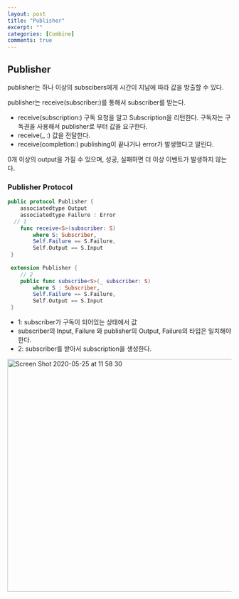 ```yaml
---
layout: post
title: "Publisher"
excerpt: ""
categories: [Combine]
comments: true
---
```


## Publisher 

publisher는 하나 이상의 subscibers에게 시간이 지남에 따라 값을 방출할 수 있다.

publisher는 receive(subscriber:)를 통해서 subscriber를 받는다.

- receive(subscription:) 구독 요청을 알고 Subscription을 리턴한다. 구독자는 구독권을 사용해서  publisher로 부터 값을 요구한다.
- receive(_ :) 값을 전달한다.
- receive(completion:) publishing이 끝나거나 error가 발생했다고 알린다.



0개 이상의  output을 가질 수 있으며, 성공, 실패하면 더 이상 이벤트가 발생하지 않는다.



### Publisher Protocol

```swift
public protocol Publisher {
 	associatedtype Output
 	associatedtype Failure : Error
  // 1
 	func receive<S>(subscriber: S)
 		where S: Subscriber,
 		Self.Failure == S.Failure,
 		Self.Output == S.Input
 }
 
 extension Publisher {
	// 2
 	public func subscribe<S>(_ subscriber: S)
 		where S : Subscriber,
 		Self.Failure == S.Failure,
 		Self.Output == S.Input
 }
```

- 1: subscriber가 구독이 되어있는 상태에서 값 
- subscriber의 Input, Failure 와 publisher의 Output, Failure의 타입은 일치해야한다.
- 2: subscriber를 받아서 subscription을 생성한다.

<img width="523" alt="Screen Shot 2020-05-25 at 11 58 30" src="https://user-images.githubusercontent.com/48466830/82774375-9ff6ac80-9e7f-11ea-87ac-9b96f35ebd58.png">